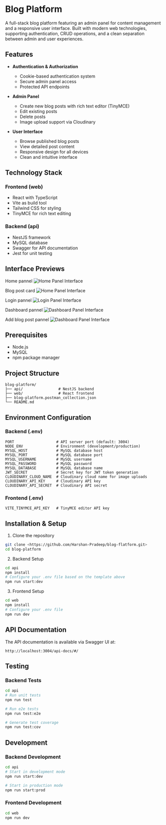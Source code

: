 # Blog Platform

A full-stack blog platform featuring an admin panel for content management and a responsive user interface. Built with modern web technologies, supporting authentication, CRUD operations, and a clean separation between admin and user experiences.

## Features

- **Authentication & Authorization**
  - Cookie-based authentication system
  - Secure admin panel access
  - Protected API endpoints

- **Admin Panel**
  - Create new blog posts with rich text editor (TinyMCE)
  - Edit existing posts
  - Delete posts
  - Image upload support via Cloudinary

- **User Interface**
  - Browse published blog posts
  - View detailed post content
  - Responsive design for all devices
  - Clean and intuitive interface

## Technology Stack

### Frontend (web)
- React with TypeScript
- Vite as build tool
- Tailwind CSS for styling
- TinyMCE for rich text editing

### Backend (api)
- NestJS framework
- MySQL database
- Swagger for API documentation
- Jest for unit testing

## Interface Previews
Home pannel
![Home Panel Interface](./web/src/assets/home-1.png)

Blog post card
![Home Panel Interface](./web/src/assets/home-2.png)

Login pannel
![Login Panel Interface](./web/src/assets/login.png)

Dashboard pannel
![Dashboard Panel Interface](./web/src/assets/dashboard-1.png)

Add blog post pannel
![Dashboard Panel Interface](./web/src/assets/dashboard-2.png)

## Prerequisites

- Node.js
- MySQL
- npm package manager

## Project Structure

```
blog-platform/
├── api/                # NestJS backend
├── web/                # React frontend
├── blog-platform.postman_collection.json
└── README.md
```

## Environment Configuration

### Backend (.env)
```
PORT                   # API server port (default: 3004)
NODE_ENV               # Environment (development/production)
MYSQL_HOST             # MySQL database host
MYSQL_PORT             # MySQL database port
MYSQL_USERNAME         # MySQL username
MYSQL_PASSWORD         # MySQL password
MYSQL_DATABASE         # MySQL database name
JWT_SECRET             # Secret key for JWT token generation
CLOUDINARY_CLOUD_NAME  # Cloudinary cloud name for image uploads
CLOUDINARY_API_KEY     # Cloudinary API key
CLOUDINARY_API_SECRET  # Cloudinary API secret
```

### Frontend (.env)
```
VITE_TINYMCE_API_KEY   # TinyMCE editor API key
```

## Installation & Setup

1. Clone the repository
```bash
git clone <https://github.com/Harshan-Pradeep/blog-flatform.git>
cd blog-platform
```

2. Backend Setup
```bash
cd api
npm install
# Configure your .env file based on the template above
npm run start:dev
```

3. Frontend Setup
```bash
cd web
npm install
# Configure your .env file
npm run dev
```

## API Documentation

The API documentation is available via Swagger UI at:
```
http://localhost:3004/api-docs/#/
```

## Testing

### Backend Tests
```bash
cd api
# Run unit tests
npm run test

# Run e2e tests
npm run test:e2e

# Generate test coverage
npm run test:cov
```

## Development

### Backend Development
```bash
cd api
# Start in development mode
npm run start:dev

# Start in production mode
npm run start:prod
```

### Frontend Development
```bash
cd web
npm run dev
```
